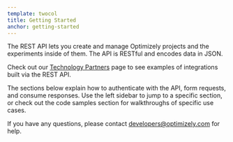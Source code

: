```yaml
---
template: twocol
title: Getting Started
anchor: getting-started
---
```

The REST API lets you create and manage Optimizely projects and the experiments inside of them. The API is RESTful and encodes data in JSON.

Check out our [Technology Partners](http://optimizely.com/partners/technology) page to see examples of integrations built via the REST API.

The sections below explain how to authenticate with the API, form requests, and consume responses. Use the left sidebar to jump to a specific section, or check out the code samples section for walkthroughs of specific use cases.

If you have any questions, please contact [developers@optimizely.com](mailto:developers@optimizely.com) for help.
